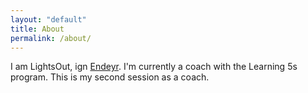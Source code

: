 ```yaml
---
layout: "default"
title: About
permalink: /about/
---
```


I am LightsOut, ign [Endeyr](https://na.op.gg/summoner/userName=Endeyr). I'm currently a coach with the Learning 5s program. This is my second session as a coach. 


